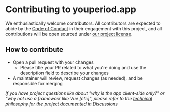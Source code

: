 # Contributing to youperiod.app

We enthusiastically welcome contributors. All contributors are expected to abide by the [Code of Conduct](https://github.com/getify/youperiod.app/blob/main/CODE_OF_CONDUCT.md) in their engagement with this project, and all contributions will be open sourced under [our project license](https://github.com/getify/youperiod.app/blob/main/LICENSE.txt).

## How to contribute

- Open a pull request with your changes
  - Please title your PR related to what you're doing and use the description field to describe your changes
- A maintainer will review, request changes (as needed), and be responsible for merging

_If you have project questions like about "why is the app client-side only?" or "why not use a framework like Vue [etc]", please refer to the [technical philosophy for the project documented in Discussions](https://github.com/getify/youperiod.app/discussions/36)_